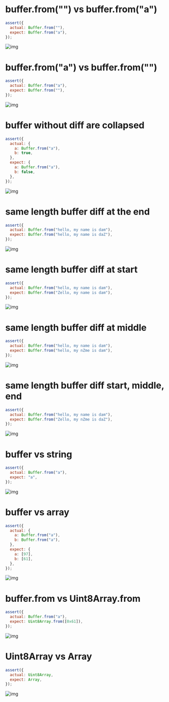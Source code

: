 # buffer.from("") vs buffer.from("a")

```js
assert({
  actual: Buffer.from(""),
  expect: Buffer.from("a"),
});
```

![img](<./array_typed/buffer_from("")_vs_buffer_from("a").svg>)

# buffer.from("a") vs buffer.from("")

```js
assert({
  actual: Buffer.from("a"),
  expect: Buffer.from(""),
});
```

![img](<./array_typed/buffer_from("a")_vs_buffer_from("").svg>)

# buffer without diff are collapsed

```js
assert({
  actual: {
    a: Buffer.from("a"),
    b: true,
  },
  expect: {
    a: Buffer.from("a"),
    b: false,
  },
});
```

![img](<./array_typed/buffer_without_diff_are_collapsed.svg>)

# same length buffer diff at the end

```js
assert({
  actual: Buffer.from("hello, my name is dam"),
  expect: Buffer.from("hello, my name is daZ"),
});
```

![img](<./array_typed/same_length_buffer_diff_at_the_end.svg>)

# same length buffer diff at start

```js
assert({
  actual: Buffer.from("hello, my name is dam"),
  expect: Buffer.from("Zello, my name is dam"),
});
```

![img](<./array_typed/same_length_buffer_diff_at_start.svg>)

# same length buffer diff at middle

```js
assert({
  actual: Buffer.from("hello, my name is dam"),
  expect: Buffer.from("hello, my nZme is dam"),
});
```

![img](<./array_typed/same_length_buffer_diff_at_middle.svg>)

# same length buffer diff start, middle, end

```js
assert({
  actual: Buffer.from("hello, my name is dam"),
  expect: Buffer.from("Zello, my nZme is daZ"),
});
```

![img](<./array_typed/same_length_buffer_diff_start__middle__end.svg>)

# buffer vs string

```js
assert({
  actual: Buffer.from("a"),
  expect: "a",
});
```

![img](<./array_typed/buffer_vs_string.svg>)

# buffer vs array

```js
assert({
  actual: {
    a: Buffer.from("a"),
    b: Buffer.from("a"),
  },
  expect: {
    a: [97],
    b: [61],
  },
});
```

![img](<./array_typed/buffer_vs_array.svg>)

# buffer.from vs Uint8Array.from

```js
assert({
  actual: Buffer.from("a"),
  expect: Uint8Array.from([0x61]),
});
```

![img](<./array_typed/buffer_from_vs_uint8array_from.svg>)

# Uint8Array vs Array

```js
assert({
  actual: Uint8Array,
  expect: Array,
});
```

![img](<./array_typed/uint8array_vs_array.svg>)


